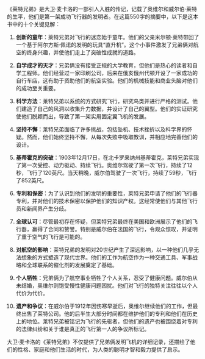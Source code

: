 《莱特兄弟》是大卫·麦卡洛的一部引人入胜的传记，记载了奥维尔和威尔伯·莱特的生平，他们是第一架成功飞行器的发明者。在这篇550字的摘要中，以下是这本书中的十个关键见解：

1. **创新的童年**：莱特兄弟对飞行的迷恋始于童年。他们的父亲米尔顿·莱特带回了一个基于阿尔方斯·佩诺的发明的玩具“直升机”。这个小事件激发了兄弟俩对航空的终身兴趣，并使他们走上了突破性成就的道路。

2. **自学成才的天才**：兄弟俩没有接受正规的大学教育，但他们是热心的读者和自学工程师。他们经营过一家印刷公司，后来在俄亥俄州代顿开设了一家成功的自行车店，这有助于资助他们的航空实验。他们的机械技能和商业头脑对他们的成功至关重要。

3. **科学方法**：莱特兄弟以系统的方式研究飞行，研究鸟类并进行严格的测试。他们建造了自己的风洞以收集升力数据，并设计了自己的翼型。他们的实证研究使他们脱颖而出，导致了第一架实用固定翼飞机的发展。

4. **坚持不懈**：莱特兄弟面临了许多挑战，包括坠机、技术挫折以及科学界的怀疑。然而，他们始终坚持不懈，从每次失败中吸取教训，并相应地完善他们的设计。

5. **基蒂霍克的突破**：1903年12月17日，在北卡罗来纳州基蒂霍克，莱特兄弟实现了第一次受控、动力驱动、持续飞行。奥维尔驾驶了第一次飞行，持续了12秒，飞行了120英尺。当天稍晚，威尔伯驾驶了一次飞行，持续了59秒，飞行了852英尺。

6. **专利和保密**：为了认识到他们的发明的重要性，莱特兄弟申请了他们的飞行器专利，并对他们的技术保密以保护他们的知识产权。这经常使他们与其他飞行员和新闻界产生分歧。

7. **全球认可**：尽管最初存在怀疑，但莱特兄弟最终在美国和欧洲展示了他们的飞行器，赢得了合同和赞誉。特别是威尔伯在法国的飞行，令观众惊叹，并证明了重于空气的飞行是可能的。

8. **对航空的影响**：莱特兄弟的发明对20世纪产生了深远影响，以一种他们几乎无法想象的方式塑造了现代世界。他们的工作为航空作为一种交通工具、军事战略和全球联系的催化剂的发展奠定了基础。

9. **个人牺牲**：兄弟俩为了航空事业牺牲了个人关系，忍受了健康问题。威尔伯从未结婚，奥维尔则饱受慢性健康问题困扰。他们对飞行的独特关注往往以个人代价为代价。

10. **遗产和争议**：在威尔伯于1912年因伤寒早逝后，奥维尔继续他们的工作，但最终出售了莱特公司。他的后半生大部分时间都在维护他们的专利和他们在历史上的地位。莱特兄弟被铭记为飞行的先驱者，但他们的遗产也被围绕着对专利的法律纠纷和关于谁是真正的飞行第一人的争议所标记。

大卫·麦卡洛的《莱特兄弟》不仅提供了兄弟俩发明飞机的详细记录，还描绘了他们的性格、家庭和他们生活的时代，为人类的聪明才智和毅力提供了启示。